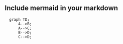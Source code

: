 ## Include mermaid in your markdown

```mermaid
  graph TD;
      A-->B;
      A-->C;
      B-->D;
      C-->D;
```
